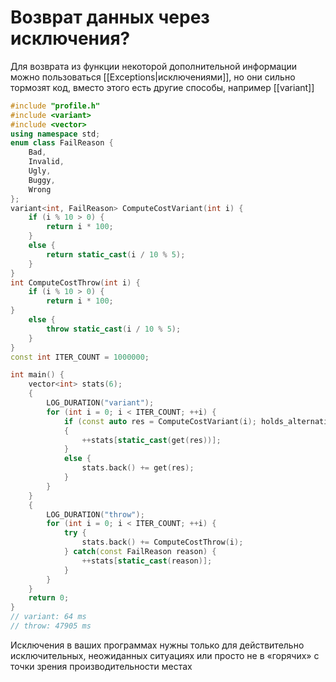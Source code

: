 # Возврат данных через исключения?
Для возврата из функции некоторой дополнительной информации можно пользоваться [[Exceptions|исключениями]], но они сильно тормозят код, вместо этого есть другие способы, например [[variant]]

```cpp
#include "profile.h" 
#include <variant>
#include <vector>
using namespace std; 
enum class FailReason { 
	Bad, 
	Invalid, 
	Ugly, 
	Buggy, 
	Wrong 
}; 
variant<int, FailReason> ComputeCostVariant(int i) { 
	if (i % 10 > 0) { 
		return i * 100; 
	} 
	else { 
		return static_cast(i / 10 % 5); 
	} 
} 
int ComputeCostThrow(int i) { 
	if (i % 10 > 0) { 
		return i * 100; 
} 
	else { 
		throw static_cast(i / 10 % 5);
	} 
} 
const int ITER_COUNT = 1000000;

int main() { 
	vector<int> stats(6); 
	{ 
		LOG_DURATION("variant"); 
		for (int i = 0; i < ITER_COUNT; ++i) { 
			if (const auto res = ComputeCostVariant(i); holds_alternative(res)) 
			{ 
				++stats[static_cast(get(res))]; 
			} 
			else { 
				stats.back() += get(res); 
			} 
		} 
	} 
	{ 
		LOG_DURATION("throw"); 
		for (int i = 0; i < ITER_COUNT; ++i) { 
			try { 
				stats.back() += ComputeCostThrow(i); 
			} catch(const FailReason reason) { 
				++stats[static_cast(reason)]; 
			} 
		} 
	} 
	return 0; 
}
// variant: 64 ms
// throw: 47905 ms
```

Исключения в ваших программах нужны только для действительно исключительных, неожиданных ситуациях или просто не в «горячих» с точки зрения производительности местах